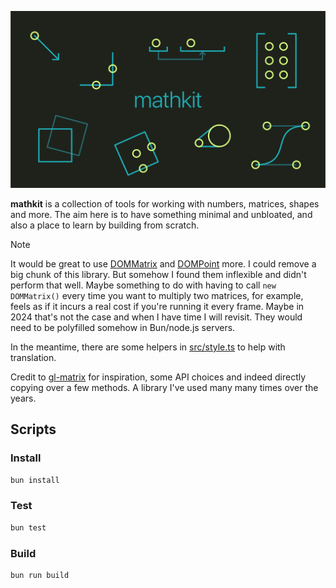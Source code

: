![mathkit illustration](./docs/mathkit-hero.svg)

**mathkit** is a collection of tools for working with numbers, matrices, shapes and more. The aim here is to have something minimal and unbloated, and also a place to learn by building from scratch.

> [!NOTE]
> It would be great to use [DOMMatrix](https://developer.mozilla.org/en-US/docs/Web/API/DOMMatrix#specifications) and [DOMPoint](https://developer.mozilla.org/en-US/docs/Web/API/DOMPoint#specifications) more. I could remove a big chunk of this library. But somehow I found them inflexible and didn't perform that well. Maybe something to do with having to call `new DOMMatrix()` every time you want to multiply two matrices, for example, feels as if it incurs a real cost if you're running it every frame. Maybe in 2024 that's not the case and when I have time I will revisit. They would need to be polyfilled somehow in Bun/node.js servers.
> 
> In the meantime, there are some helpers in [src/style.ts](./src/style.ts) to help with translation.

Credit to [gl-matrix](https://glmatrix.net/) for inspiration, some API choices and indeed directly copying over a few methods. A library I've used many many times over the years.

## Scripts

### Install

```bash
bun install
```

### Test

```bash
bun test
```

### Build

```bash
bun run build
```
